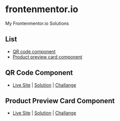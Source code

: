 # frontenmentor.io
My Frontenmentor.io Solutions

## List

- [QR code component](https://github.com/Nepcen/frontenmentor.io#qr-code-component)
- [Product preview card component](https://github.com/Nepcen/frontenmentor.io#product-preview-card-component)

## QR Code Component


- [Live Site](https://nepcen.github.io/QR-code-component/)
  |  [Solution](https://www.frontendmentor.io/solutions/card-with-htmlandcss-pbx38VZO1C)
  |  [Challange](https://www.frontendmentor.io/challenges/qr-code-component-iux_sIO_H)

## Product Preview Card Component


- [Live Site](https://Nepcen.github.io/product-preview-card-component/)
  |  [Solution](https://www.frontendmentor.io/solutions/product-preview-card-with-htmlandscss--haQTlRgt6)
  |  [Challange](https://www.frontendmentor.io/challenges/product-preview-card-component-GO7UmttRfa)
